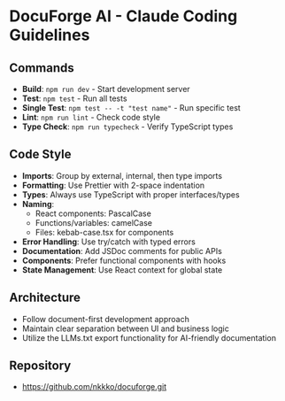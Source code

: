# DocuForge AI - Claude Coding Guidelines

## Commands
- **Build**: `npm run dev` - Start development server
- **Test**: `npm test` - Run all tests
- **Single Test**: `npm test -- -t "test name"` - Run specific test
- **Lint**: `npm run lint` - Check code style
- **Type Check**: `npm run typecheck` - Verify TypeScript types

## Code Style
- **Imports**: Group by external, internal, then type imports
- **Formatting**: Use Prettier with 2-space indentation
- **Types**: Always use TypeScript with proper interfaces/types
- **Naming**:
  - React components: PascalCase
  - Functions/variables: camelCase
  - Files: kebab-case.tsx for components
- **Error Handling**: Use try/catch with typed errors
- **Documentation**: Add JSDoc comments for public APIs
- **Components**: Prefer functional components with hooks
- **State Management**: Use React context for global state

## Architecture
- Follow document-first development approach
- Maintain clear separation between UI and business logic
- Utilize the LLMs.txt export functionality for AI-friendly documentation

## Repository
- https://github.com/nkkko/docuforge.git